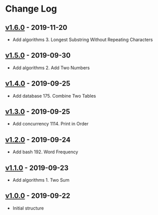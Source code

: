 # Change Log

## [v1.6.0](#v1.6.0) - 2019-11-20

- Add algorithms 3. Longest Substring Without Repeating Characters

## [v1.5.0](#v1.5.0) - 2019-09-30

- Add algorithms 2. Add Two Numbers

## [v1.4.0](#v1.4.0) - 2019-09-25

- Add database 175. Combine Two Tables

## [v1.3.0](#v1.3.0) - 2019-09-25

- Add concurrency 1114. Print in Order

## [v1.2.0](#v1.2.0) - 2019-09-24

- Add bash 192. Word Frequency

## [v1.1.0](#v1.1.0) - 2019-09-23

- Add algorithms 1. Two Sum

## [v1.0.0](#v1.0.0) - 2019-09-22

- Initial structure
